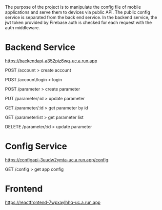 The purpose of the project is to manipulate the config file of mobile applications and serve them to devices via public API. The public config service is separated from the back end service. In the backend service, the jwt token provided by Firebase auth is checked for each request with the auth middleware.
 
 # Backend Service

 https://backendapi-a352piz6wq-uc.a.run.app

 POST /account > create account
 
 POST /account/login > login
 
 POST /parameter > create parameter
 
 PUT  /parameter/:id > update parameter
 
 GET  /parameter/:id > get parameter by id
 
 GET  /parameterlist > get parameter list
 
 DELETE  /parameter/:id > update parameter

 # Config Service
 
 https://configapi-3uudw2ymta-uc.a.run.app/config
 
 GET  /config > get app config


 # Frontend
 
 https://reactfrontend-7wpxaylhhq-uc.a.run.app
